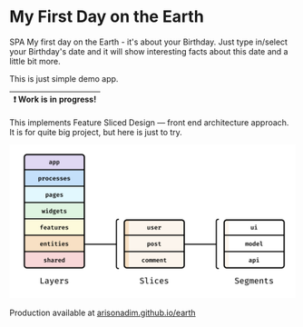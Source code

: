 # My First Day on the Earth
SPA My first day on the Earth - it's about your Birthday. Just type in/select your Birthday's date and it will show interesting facts about this date and a little bit more.

This is just simple demo app. 

| :exclamation:  Work is in progress!     |
|-----------------------------------------|

This implements Feature Sliced Design — front end architecture approach. It is for quite big project, but here is just to try.

![FCD scheme](https://github.com/arisonadim/earth/blob/master/.github/assets/scheme.png?raw=true)

Production available at [arisonadim.github.io/earth](https://arisonadim.github.io/earth)
